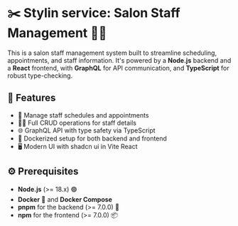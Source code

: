 # ✂️ Stylin service: Salon Staff Management 💇‍♂️

This is a salon staff management system built to streamline scheduling, appointments, and staff information. It's powered by a **Node.js** backend and a **React** frontend, with **GraphQL** for API communication, and **TypeScript** for robust type-checking.

## 🚀 Features
- 📅 Manage staff schedules and appointments
- 🧑‍💼 Full CRUD operations for staff details
- 🌐 GraphQL API with type safety via TypeScript
- 🐳 Dockerized setup for both backend and frontend
- 🖥️ Modern UI with shadcn ui in Vite React

## ⚙️ Prerequisites
- **Node.js** (>= 18.x) 🟢
- **Docker** 🐳 and **Docker Compose**
- **pnpm** for the backend (>= 7.0.0) 🚀
- **npm** for the frontend (>= 7.0.0) 📦


